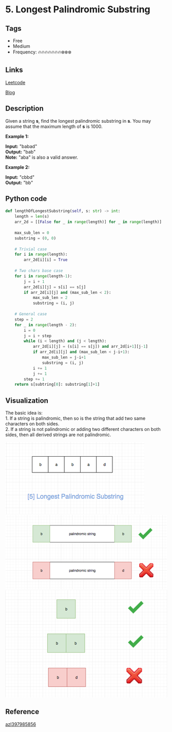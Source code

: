 # 5. Longest Palindromic Substring

## Tags

- Free
- Medium
- Frequency: :fire::fire::fire::fire::fire::fire::fire::snowflake::snowflake::snowflake:

## Links

[Leetcode](https://leetcode.com/problems/longest-palindromic-substring/description/)

[Blog](http://206.81.6.248:12306/leetcode/longest-palindromic-substring/description)

## Description

Given a string <strong>s</strong>, find the longest palindromic substring in <strong>s</strong>. You may assume that the maximum length of <strong>s</strong> is 1000.

<strong>Example 1:</strong>

<strong>Input:</strong> "babad"  
<strong>Output:</strong> "bab"<strong>  
Note:</strong> "aba" is also a valid answer.

<strong>Example 2:</strong>

<strong>Input:</strong> "cbbd"  
<strong>Output:</strong> "bb"

## Python code

```python
def lengthOfLongestSubstring(self, s: str) -> int:
    length = len(s)
    arr_2d = [[False for _ in range(length)] for _ in range(length)]

    max_sub_len = 0
    substring = (0, 0)

    # Trivial case
    for i in range(length):
        arr_2d[i][i] = True

    # Two chars base case
    for i in range(length-1):
        j = i + 1
        arr_2d[i][j] = s[i] == s[j]
        if arr_2d[i][j] and (max_sub_len < 2):
            max_sub_len = 2
            substring = (i, j)

    # General case
    step = 2
    for _ in range(length - 2):
        i = 0
        j = i + step
        while (i < length) and (j < length):
            arr_2d[i][j] = (s[i] == s[j]) and arr_2d[i+1][j-1]
            if arr_2d[i][j] and (max_sub_len < j-i+1):
                max_sub_len = j-i+1
                substring = (i, j)
            i += 1
            j += 1
        step += 1
    return s[subtring[0]: substring[1]+1]
```

## Visualization

The basic idea is:  
    1. If a string is palindromic, then so is the string that add two same characters on both sides.  
    2. If a string is not palindromic or adding two different characters on both sides, then all derived strings are not palindromic.

![1](https://github.com/azl397985856/leetcode/blob/master/assets/problems/5.longest-palindromic-substring-1.png?raw=true)
![2](https://github.com/azl397985856/leetcode/raw/master/assets/problems/5.longest-palindromic-substring-2.png?raw=true)
![3](https://github.com/azl397985856/leetcode/raw/master/assets/problems/5.longest-palindromic-substring-3.png?raw=true)

## Reference

[azl397985856](https://github.com/azl397985856/leetcode/blob/master/problems/5.longest-palindromic-substring.md)
